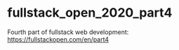 # fullstack_open_2020_part4
Fourth part of fullstack web development: https://fullstackopen.com/en/part4
